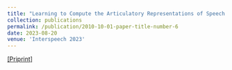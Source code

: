```yaml
---
title: "Learning to Compute the Articulatory Representations of Speech with the MIRRORNET"
collection: publications
permalink: /publication/2010-10-01-paper-title-number-6
date: 2023-08-20
venue: 'Interspeech 2023'
---
```


[[Priprint]](https://arxiv.org/abs/2210.16454)

